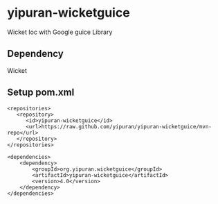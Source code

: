 # yipuran-wicketguice
Wicket Ioc with Google guice Library

## Dependency
Wicket



## Setup pom.xml
```
<repositories>
   <repository>
      <id>yipuran-wicketguice</id>
      <url>https://raw.github.com/yipuran/yipuran-wicketguice/mvn-repo</url>
   </repository>
</repositories>

<dependencies>
    <dependency>
        <groupId>org.yipuran.wicketguice</groupId>
        <artifactId>yipuran-wicketguice</artifactId>
        <version>4.0</version>
    </dependency>
</dependencies>
```

